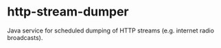 # http-stream-dumper
Java service for scheduled dumping of HTTP streams (e.g. internet radio broadcasts).
